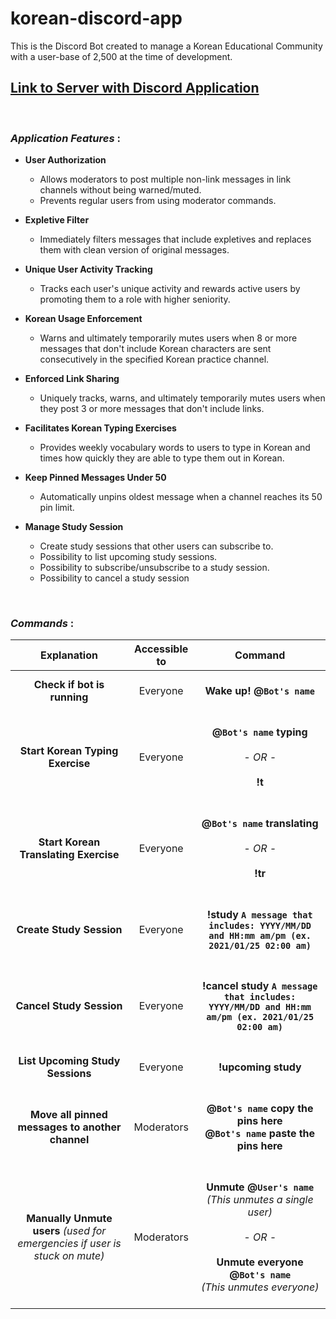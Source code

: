# korean-discord-app
 This is the Discord Bot created to manage a Korean Educational Community with a user-base of 2,500 at the time of development.

## [Link to Server with Discord Application](https://discord.gg/my25Bkqjz2)
<br>

### ***Application Features*** :
- **User Authorization**
  - Allows moderators to post multiple non-link messages in link channels without being warned/muted.
  - Prevents regular users from using moderator commands.

- **Expletive Filter**
  - Immediately filters messages that include expletives and replaces them with clean version of original messages.

- **Unique User Activity Tracking**
  - Tracks each user's unique activity and rewards active users by promoting them to a role with higher seniority.

- **Korean Usage Enforcement**
  - Warns and ultimately temporarily mutes users when 8 or more messages that don't include Korean characters are sent consecutively in the specified Korean practice channel.

- **Enforced Link Sharing**
  - Uniquely tracks, warns, and ultimately temporarily mutes users when they post 3 or more messages that don't include links.

- **Facilitates Korean Typing Exercises**
  - Provides weekly vocabulary words to users to type in Korean and times how quickly they are able to type them out in Korean.

- **Keep Pinned Messages Under 50**
  - Automatically unpins oldest message when a channel reaches its 50 pin limit.

- **Manage Study Session**
  - Create study sessions that other users can subscribe to.
  - Possibility to list upcoming study sessions.
  - Possibility to subscribe/unsubscribe to a study session.
  - Possibility to cancel a study session
<br>

### ***Commands*** :

| Explanation|  Accessible to  | Command |
| :---:         |     :---:      |          :---: |
| **Check if bot is running** |  Everyone  | <br>**Wake up! @`Bot's name`** <br><br> |
| **Start Korean Typing Exercise** |  Everyone  | <br>**@`Bot's name` typing<br><br>***- OR -***<br><br>!t**<br><br> |
| **Start Korean Translating Exercise** |  Everyone  | <br>**@`Bot's name` translating<br><br>***- OR -***<br><br>!tr**<br><br> |
| **Create Study Session** |  Everyone  | <br>**!study `A message that includes: YYYY/MM/DD and HH:mm am/pm (ex. 2021/01/25 02:00 am)`**<br><br> |
| **Cancel Study Session** |  Everyone  | <br>**!cancel study `A message that includes: YYYY/MM/DD and HH:mm am/pm (ex. 2021/01/25 02:00 am)`**<br><br> |
| **List Upcoming Study Sessions** |  Everyone  | <br>**!upcoming study**<br><br> |
| **Move all pinned messages to another channel**|  Moderators   | <br> **@`Bot's name` copy the pins here<br>@`Bot's name` paste the pins here** <br><br>  |
| **Manually Unmute users** *(used for emergencies if user is stuck on mute)* |  Moderators  | <br>**Unmute @`User's name`<br>***(This unmutes a single user)***<br><br>***- OR -***<br><br>Unmute everyone @`Bot's name`<br>** *(This unmutes everyone)*<br><br>|
